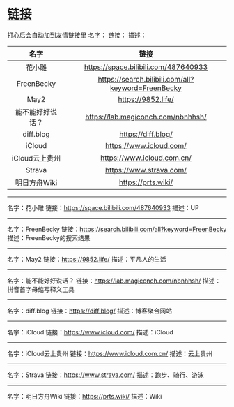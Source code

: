 # [链接](https://github.com/noteMay/blog/issues/8)

打心后会自动加到友情链接里
名字：
链接：
描述：

|名字|链接|
|:---:|:---:|
|花小雕|<https://space.bilibili.com/487640933>|
|FreenBecky|<https://search.bilibili.com/all?keyword=FreenBecky>|
|May2|<https://9852.life/>|
|能不能好好说话？|<https://lab.magiconch.com/nbnhhsh/>|
|diff.blog|<https://diff.blog/>|
|iCloud|<https://www.icloud.com/>|
|iCloud云上贵州|<https://www.icloud.com.cn/>|
|Strava|<https://www.strava.com/>|
|明日方舟Wiki|<https://prts.wiki/>|

---

名字：花小雕
链接：<https://space.bilibili.com/487640933>
描述：UP

---

名字：FreenBecky
链接：<https://search.bilibili.com/all?keyword=FreenBecky>
描述：FreenBecky的搜索结果

---

名字：May2
链接：<https://9852.life/>
描述：平凡人的生活

---

名字：能不能好好说话？
链接：<https://lab.magiconch.com/nbnhhsh/>
描述：拼音首字母缩写释义工具

---

名字：diff.blog
链接：<https://diff.blog/>
描述：博客聚合网站

---

名字：iCloud
链接：<https://www.icloud.com/>
描述：iCloud

---

名字：iCloud云上贵州
链接：<https://www.icloud.com.cn/>
描述：云上贵州

---

名字：Strava
链接：https://www.strava.com/
描述：跑步、骑行、游泳

---

名字：明日方舟Wiki
链接：https://prts.wiki/
描述：Wiki
